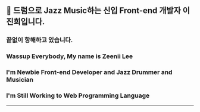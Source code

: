 ## 🥁 드럼으로 Jazz Music하는 신입 Front-end 개발자 이진희입니다.
### 끝없이 항해하고 있습니다. 

### Wassup Everybody, My name is Zeenii Lee
### I'm Newbie Front-end Developer and Jazz Drummer and Musician 
### I'm Still Working to Web Programming Language

---------------------------




<!--
**JinHeeZeeniiLee/JinHeeZeeniiLee** is a ✨ _special_ ✨ repository because its `README.md` (this file) appears on your GitHub profile.

Here are some ideas to get you started:

- 🔭 I’m currently working on ...
- 🌱 I’m currently learning ...
- 👯 I’m looking to collaborate on ...
- 🤔 I’m looking for help with ...
- 💬 Ask me about ...
- 📫 How to reach me: ...
- 😄 Pronouns: ...
- ⚡ Fun fact: ...
-->
